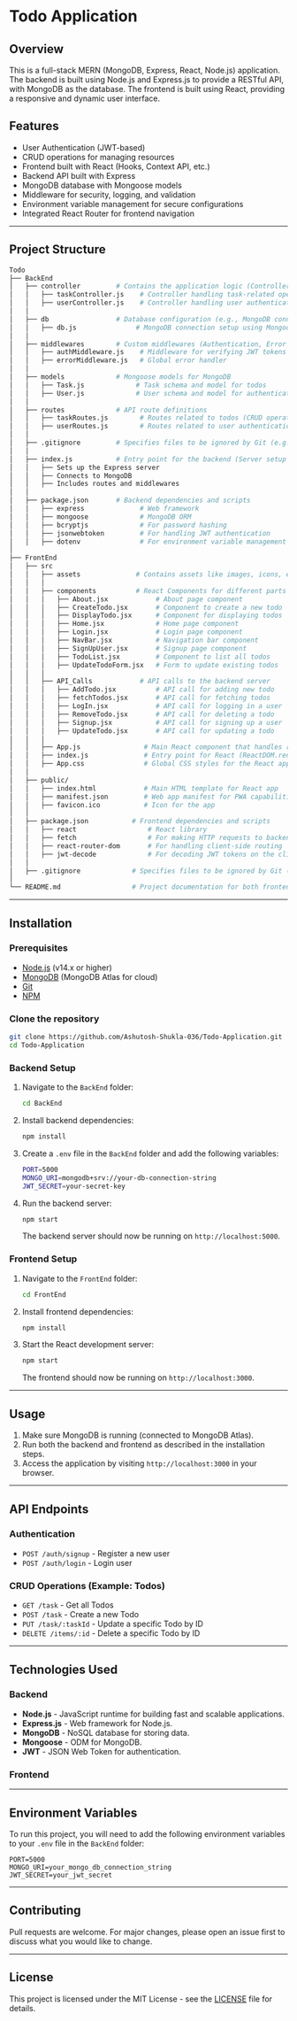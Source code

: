 
# Todo Application

## Overview

This is a full-stack MERN (MongoDB, Express, React, Node.js) application. The backend is built using Node.js and Express.js to provide a RESTful API, with MongoDB as the database. The frontend is built using React, providing a responsive and dynamic user interface.

## Features

- User Authentication (JWT-based)
- CRUD operations for managing resources
- Frontend built with React (Hooks, Context API, etc.)
- Backend API built with Express
- MongoDB database with Mongoose models
- Middleware for security, logging, and validation
- Environment variable management for secure configurations
- Integrated React Router for frontend navigation

---

## Project Structure

```bash
Todo
├── BackEnd
│   ├── controller         # Contains the application logic (Controllers for handling requests)
│   │   ├── taskController.js    # Controller handling task-related operations (CRUD for todos)
│   │   ├── userController.js    # Controller handling user authentication (signup, login)
│   │
│   ├── db                 # Database configuration (e.g., MongoDB connection)
│   │   ├── db.js               # MongoDB connection setup using Mongoose
│   │
│   ├── middlewares        # Custom middlewares (Authentication, Error handling)
│   │   ├── authMiddleware.js    # Middleware for verifying JWT tokens and protecting routes
│   │   ├── errorMiddleware.js   # Global error handler
│   │
│   ├── models             # Mongoose models for MongoDB
│   │   ├── Task.js             # Task schema and model for todos
│   │   ├── User.js             # User schema and model for authentication
│   │
│   ├── routes             # API route definitions
│   │   ├── taskRoutes.js        # Routes related to todos (CRUD operations)
│   │   ├── userRoutes.js        # Routes related to user authentication (signup, login)
│   │
│   ├── .gitignore         # Specifies files to be ignored by Git (e.g., node_modules, .env)
│   │
│   ├── index.js           # Entry point for the backend (Server setup with Express.js)
│   │   ├── Sets up the Express server
│   │   ├── Connects to MongoDB
│   │   ├── Includes routes and middlewares
│   │
│   ├── package.json       # Backend dependencies and scripts
│   │   ├── express              # Web framework
│   │   ├── mongoose             # MongoDB ORM
│   │   ├── bcryptjs             # For password hashing
│   │   ├── jsonwebtoken         # For handling JWT authentication
│   │   ├── dotenv               # For environment variable management
│
├── FrontEnd  
│   ├── src
│   │   ├── assets              # Contains assets like images, icons, etc.
│   │   │
│   │   ├── components          # React Components for different parts of the app
│   │   │   ├── About.jsx            # About page component
│   │   │   ├── CreateTodo.jsx       # Component to create a new todo
│   │   │   ├── DisplayTodo.jsx      # Component for displaying todos
│   │   │   ├── Home.jsx             # Home page component
│   │   │   ├── Login.jsx            # Login page component
│   │   │   ├── NavBar.jsx           # Navigation bar component
│   │   │   ├── SignUpUser.jsx       # Signup page component
│   │   │   ├── TodoList.jsx         # Component to list all todos
│   │   │   ├── UpdateTodoForm.jsx   # Form to update existing todos
│   │   │
│   │   ├── API_Calls            # API calls to the backend server
│   │   │   ├── AddTodo.jsx          # API call for adding new todo
│   │   │   ├── fetchTodos.jsx       # API call for fetching todos
│   │   │   ├── LogIn.jsx            # API call for logging in a user
│   │   │   ├── RemoveTodo.jsx       # API call for deleting a todo
│   │   │   ├── Signup.jsx           # API call for signing up a user
│   │   │   ├── UpdateTodo.jsx       # API call for updating a todo
│   │   │
│   │   ├── App.js                # Main React component that handles routing and renders pages
│   │   ├── index.js              # Entry point for React (ReactDOM.render to mount the app)
│   │   ├── App.css               # Global CSS styles for the React app
│   │
│   ├── public/
│   │   ├── index.html            # Main HTML template for React app
│   │   ├── manifest.json         # Web app manifest for PWA capabilities
│   │   ├── favicon.ico           # Icon for the app
│   │
│   ├── package.json           # Frontend dependencies and scripts
│   │   ├── react                  # React library
│   │   ├── fetch                  # For making HTTP requests to backend APIs
│   │   ├── react-router-dom       # For handling client-side routing
│   │   ├── jwt-decode             # For decoding JWT tokens on the client side
│   │
│   ├── .gitignore             # Specifies files to be ignored by Git (e.g., node_modules, build files)
│
└── README.md                  # Project documentation for both frontend and backend (main README)

```

---

## Installation

### Prerequisites

- [Node.js](https://nodejs.org/) (v14.x or higher)
- [MongoDB](https://www.mongodb.com/) (MongoDB Atlas for cloud)
- [Git](https://git-scm.com/)
- [NPM](https://www.npmjs.com/) 

### Clone the repository

```bash
git clone https://github.com/Ashutosh-Shukla-036/Todo-Application.git
cd Todo-Application
```

### Backend Setup

1. Navigate to the `BackEnd` folder:
   ```bash
   cd BackEnd
   ```

2. Install backend dependencies:
   ```bash
   npm install
   ```

3. Create a `.env` file in the `BackEnd` folder and add the following variables:
   ```bash
   PORT=5000
   MONGO_URI=mongodb+srv://your-db-connection-string
   JWT_SECRET=your-secret-key
   ```

4. Run the backend server:
   ```bash
   npm start
   ```

   The backend server should now be running on `http://localhost:5000`.

### Frontend Setup

1. Navigate to the `FrontEnd` folder:
   ```bash
   cd FrontEnd
   ```

2. Install frontend dependencies:
   ```bash
   npm install
   ```

3. Start the React development server:
   ```bash
   npm start
   ```

   The frontend should now be running on `http://localhost:3000`.

---

## Usage

1. Make sure MongoDB is running (connected to MongoDB Atlas).
2. Run both the backend and frontend as described in the installation steps.
3. Access the application by visiting `http://localhost:3000` in your browser.

---

## API Endpoints

### Authentication

- `POST /auth/signup` - Register a new user
- `POST /auth/login` - Login user

### CRUD Operations (Example: Todos)

- `GET /task` - Get all Todos
- `POST /task` - Create a new Todo
- `PUT /task/:taskId` - Update a specific Todo by ID
- `DELETE /items/:id` - Delete a specific Todo by ID

---

## Technologies Used

### Backend

- **Node.js** - JavaScript runtime for building fast and scalable applications.
- **Express.js** - Web framework for Node.js.
- **MongoDB** - NoSQL database for storing data.
- **Mongoose** - ODM for MongoDB.
- **JWT** - JSON Web Token for authentication.

### Frontend

---

## Environment Variables

To run this project, you will need to add the following environment variables to your `.env` file in the `BackEnd` folder:

```
PORT=5000
MONGO_URI=your_mongo_db_connection_string
JWT_SECRET=your_jwt_secret
```

---

## Contributing

Pull requests are welcome. For major changes, please open an issue first to discuss what you would like to change.

---

## License

This project is licensed under the MIT License - see the [LICENSE](LICENSE) file for details.
